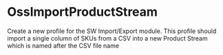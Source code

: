 # OssImportProductStream
Create a new profile for the SW Import/Export module. This profile should import a single column of SKUs from a CSV into a new Product Stream which is named after the CSV file name
